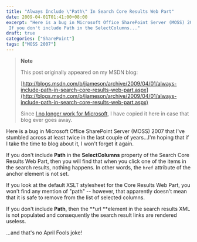 ```yaml
---
title: "Always Include \"Path\" In Search Core Results Web Part"
date: 2009-04-01T01:41:00+08:00
excerpt: "Here is a bug in Microsoft Office SharePoint Server (MOSS) 2007 that I've stumbled across at least twice in the last couple of years...I'm hoping that if I take the time to blog about it, I won't forget it again. 
 If you don't include Path in the SelectColumns..."
draft: true
categories: ["SharePoint"]
tags: ["MOSS 2007"]
---
```


> **Note**
> 
> This post originally appeared on my MSDN blog:
> 
> [http://blogs.msdn.com/b/jjameson/archive/2009/04/01/always-include-path-in-search-core-results-web-part.aspx](http://blogs.msdn.com/b/jjameson/archive/2009/04/01/always-include-path-in-search-core-results-web-part.aspx)
> 
> Since [I no longer work for Microsoft](/blog/jjameson/2011/09/02/last-day-with-microsoft), I have copied it here in case that blog ever goes away.

Here is a bug in Microsoft Office SharePoint Server (MOSS) 2007 that I've stumbled across at least twice in the last couple of years...I'm hoping that if I take the time to blog about it, I won't forget it again.

If you don't include **Path** in the **SelectColumns** property of the Search Core Results Web Part, then you will find that when you click one of the items in the search results, nothing happens. In other words, the `href` attribute of the anchor element is not set.

If you look at the default XSLT stylesheet for the Core Results Web Part, you won't find any mention of "path" -- however, that apparently doesn't mean that it is safe to remove from the list of selected columns.

If you don't include **Path**, then the **url **element in the search results XML is not populated and consequently the search result links are rendered useless.

...and that's no April Fools joke!

